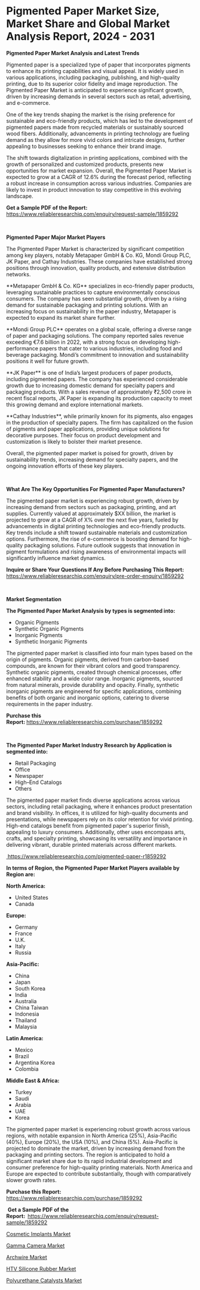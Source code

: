 <p><h1>Pigmented Paper Market Size, Market Share and Global Market Analysis Report, 2024 - 2031</h1></p><p><strong>Pigmented Paper Market Analysis and Latest Trends</strong></p>
<p><p>Pigmented paper is a specialized type of paper that incorporates pigments to enhance its printing capabilities and visual appeal. It is widely used in various applications, including packaging, publishing, and high-quality printing, due to its superior color fidelity and image reproduction. The Pigmented Paper Market is anticipated to experience significant growth, driven by increasing demands in several sectors such as retail, advertising, and e-commerce. </p><p>One of the key trends shaping the market is the rising preference for sustainable and eco-friendly products, which has led to the development of pigmented papers made from recycled materials or sustainably sourced wood fibers. Additionally, advancements in printing technology are fueling demand as they allow for more vivid colors and intricate designs, further appealing to businesses seeking to enhance their brand image. </p><p>The shift towards digitalization in printing applications, combined with the growth of personalized and customized products, presents new opportunities for market expansion. Overall, the Pigmented Paper Market is expected to grow at a CAGR of 12.6% during the forecast period, reflecting a robust increase in consumption across various industries. Companies are likely to invest in product innovation to stay competitive in this evolving landscape.</p></p>
<p><strong>Get a Sample PDF of the Report:&nbsp;</strong> <a href="https://www.reliableresearchiq.com/enquiry/request-sample/1859292?utm_campaign=100&utm_medium=2&utm_source=Github&utm_content=ia&utm_term=07112024&utm_id=pigmented-paper">https://www.reliableresearchiq.com/enquiry/request-sample/1859292</a></p>
<p>&nbsp;</p>
<p><strong>Pigmented Paper Major Market Players</strong></p>
<p><p>The Pigmented Paper Market is characterized by significant competition among key players, notably Metapaper GmbH & Co. KG, Mondi Group PLC, JK Paper, and Cathay Industries. These companies have established strong positions through innovation, quality products, and extensive distribution networks.</p><p>**Metapaper GmbH & Co. KG** specializes in eco-friendly paper products, leveraging sustainable practices to capture environmentally conscious consumers. The company has seen substantial growth, driven by a rising demand for sustainable packaging and printing solutions. With an increasing focus on sustainability in the paper industry, Metapaper is expected to expand its market share further.</p><p>**Mondi Group PLC** operates on a global scale, offering a diverse range of paper and packaging solutions. The company reported sales revenue exceeding €7.6 billion in 2022, with a strong focus on developing high-performance papers that cater to various industries, including food and beverage packaging. Mondi’s commitment to innovation and sustainability positions it well for future growth.</p><p>**JK Paper** is one of India’s largest producers of paper products, including pigmented papers. The company has experienced considerable growth due to increasing domestic demand for specialty papers and packaging products. With a sales revenue of approximately ₹2,500 crore in recent fiscal reports, JK Paper is expanding its production capacity to meet this growing demand and explore international markets.</p><p>**Cathay Industries**, while primarily known for its pigments, also engages in the production of specialty papers. The firm has capitalized on the fusion of pigments and paper applications, providing unique solutions for decorative purposes. Their focus on product development and customization is likely to bolster their market presence.</p><p>Overall, the pigmented paper market is poised for growth, driven by sustainability trends, increasing demand for specialty papers, and the ongoing innovation efforts of these key players.</p></p>
<p>&nbsp;</p>
<p><strong>What Are The Key Opportunities For Pigmented Paper Manufacturers?</strong></p>
<p><p>The pigmented paper market is experiencing robust growth, driven by increasing demand from sectors such as packaging, printing, and art supplies. Currently valued at approximately $XX billion, the market is projected to grow at a CAGR of X% over the next five years, fueled by advancements in digital printing technologies and eco-friendly products. Key trends include a shift toward sustainable materials and customization options. Furthermore, the rise of e-commerce is boosting demand for high-quality packaging solutions. Future outlook suggests that innovation in pigment formulations and rising awareness of environmental impacts will significantly influence market dynamics.</p></p>
<p><strong>Inquire or Share Your Questions If Any Before Purchasing This Report:</strong> <a href="https://www.reliableresearchiq.com/enquiry/pre-order-enquiry/1859292?utm_campaign=100&utm_medium=2&utm_source=Github&utm_content=ia&utm_term=07112024&utm_id=pigmented-paper">https://www.reliableresearchiq.com/enquiry/pre-order-enquiry/1859292</a></p>
<p>&nbsp;</p>
<p><strong>Market Segmentation</strong></p>
<p><strong>The Pigmented Paper Market Analysis by types is segmented into:</strong></p>
<p><ul><li>Organic Pigments</li><li>Synthetic Organic Pigments</li><li>Inorganic Pigments</li><li>Synthetic Inorganic Pigments</li></ul></p>
<p><p>The pigmented paper market is classified into four main types based on the origin of pigments. Organic pigments, derived from carbon-based compounds, are known for their vibrant colors and good transparency. Synthetic organic pigments, created through chemical processes, offer enhanced stability and a wide color range. Inorganic pigments, sourced from natural minerals, provide durability and opacity. Finally, synthetic inorganic pigments are engineered for specific applications, combining benefits of both organic and inorganic options, catering to diverse requirements in the paper industry.</p></p>
<p><strong>Purchase this Report:&nbsp;</strong><a href="https://www.reliableresearchiq.com/purchase/1859292?utm_campaign=100&utm_medium=2&utm_source=Github&utm_content=ia&utm_term=07112024&utm_id=pigmented-paper">https://www.reliableresearchiq.com/purchase/1859292</a></p>
<p>&nbsp;</p>
<p><strong>The Pigmented Paper Market Industry Research by Application is segmented into:</strong></p>
<p><ul><li>Retail Packaging</li><li>Office</li><li>Newspaper</li><li>High–End Catalogs</li><li>Others</li></ul></p>
<p><p>The pigmented paper market finds diverse applications across various sectors, including retail packaging, where it enhances product presentation and brand visibility. In offices, it is utilized for high-quality documents and presentations, while newspapers rely on its color retention for vivid printing. High-end catalogs benefit from pigmented paper's superior finish, appealing to luxury consumers. Additionally, other uses encompass arts, crafts, and specialty printing, showcasing its versatility and importance in delivering vibrant, durable printed materials across different markets.</p></p>
<p><a href="https://www.reliableresearchiq.com/pigmented-paper-r1859292?utm_campaign=100&utm_medium=2&utm_source=Github&utm_content=ia&utm_term=07112024&utm_id=pigmented-paper">&nbsp;https://www.reliableresearchiq.com/pigmented-paper-r1859292</a></p>
<p><strong>In terms of Region, the Pigmented Paper Market Players available by Region are:</strong></p>
<p>
    <p> <strong> North America: </strong>
        <ul>
            <li>United States</li>
            <li>Canada</li>
        </ul>
        </p> 
    <p> <strong> Europe: </strong>
        <ul>
            <li>Germany</li>
            <li>France</li>
            <li>U.K.</li>
            <li>Italy</li>
            <li>Russia</li>
        </ul>
        </p> 
    <p> <strong> Asia-Pacific: </strong>
        <ul>
            <li>China</li>
            <li>Japan</li>
            <li>South Korea</li>
            <li>India</li>
            <li>Australia</li>
            <li>China Taiwan</li>
            <li>Indonesia</li>
            <li>Thailand</li>
            <li>Malaysia</li>
        </ul>
        </p> 
    <p> <strong> Latin America: </strong>
        <ul>
            <li>Mexico</li>
            <li>Brazil</li>
            <li>Argentina Korea</li>
            <li>Colombia</li>
        </ul>
        </p> 
    <p> <strong> Middle East & Africa: </strong>
        <ul>
            <li>Turkey</li>
            <li>Saudi</li>
            <li>Arabia</li>
            <li>UAE</li>
            <li>Korea</li>
        </ul>
    </p>
    </p>
<p><p>The pigmented paper market is experiencing robust growth across various regions, with notable expansion in North America (25%), Asia-Pacific (40%), Europe (20%), the USA (10%), and China (5%). Asia-Pacific is projected to dominate the market, driven by increasing demand from the packaging and printing sectors. The region is anticipated to hold a significant market share due to its rapid industrial development and consumer preference for high-quality printing materials. North America and Europe are expected to contribute substantially, though with comparatively slower growth rates.</p></p>
<p><strong>Purchase this Report: </strong><a href="https://www.reliableresearchiq.com/purchase/1859292?utm_campaign=100&utm_medium=2&utm_source=Github&utm_content=ia&utm_term=07112024&utm_id=pigmented-paper">https://www.reliableresearchiq.com/purchase/1859292</a></p>
<p>&nbsp;<strong>Get a Sample PDF of the Report:&nbsp;&nbsp;</strong><a href="https://www.reliableresearchiq.com/enquiry/request-sample/1859292?utm_campaign=100&utm_medium=2&utm_source=Github&utm_content=ia&utm_term=07112024&utm_id=pigmented-paper">https://www.reliableresearchiq.com/enquiry/request-sample/1859292</a></p>
<p><strong></strong></p>
<p><p><a href="https://issuu.com/reportprime-2/docs/cosmetic-implants-market-size-2030._08e3e843cd3c14?utm_campaign=100&utm_medium=2&utm_source=Github&utm_content=ia&utm_term=07112024&utm_id=pigmented-paper">Cosmetic Implants Market</a></p><p><a href="https://issuu.com/reportprime-2/docs/gamma-camera-market-size-2030.pptx_ba91695bbcf79a?utm_campaign=100&utm_medium=2&utm_source=Github&utm_content=ia&utm_term=07112024&utm_id=pigmented-paper">Gamma Camera Market</a></p><p><a href="https://issuu.com/reportprime-2/docs/archwire-market-size-2030.pptx_c86fa13eebf04c?utm_campaign=100&utm_medium=2&utm_source=Github&utm_content=ia&utm_term=07112024&utm_id=pigmented-paper">Archwire Market</a></p><p><a href="https://github.com/nifongekclosebn1/Market-Research-Report-List-1/blob/main/htv-silicone-rubber-market.md?utm_campaign=100&utm_medium=2&utm_source=Github&utm_content=ia&utm_term=07112024&utm_id=pigmented-paper">HTV Silicone Rubber Market</a></p><p><a href="https://github.com/maximinauago/Market-Research-Report-List-1/blob/main/polyurethane-catalysts-market.md?utm_campaign=100&utm_medium=2&utm_source=Github&utm_content=ia&utm_term=07112024&utm_id=pigmented-paper">Polyurethane Catalysts Market</a></p></p>